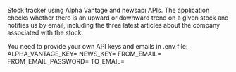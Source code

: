 Stock tracker using Alpha Vantage and newsapi APIs.
The application checks whether there is an upward or downward trend on a given stock and notifies us by email, including the three latest articles about the company associated with the stock.

You need to provide your own API keys and emails in .env file:
ALPHA_VANTAGE_KEY= 
NEWS_KEY=
FROM_EMAIL=
FROM_EMAIL_PASSWORD= 
TO_EMAIL=
